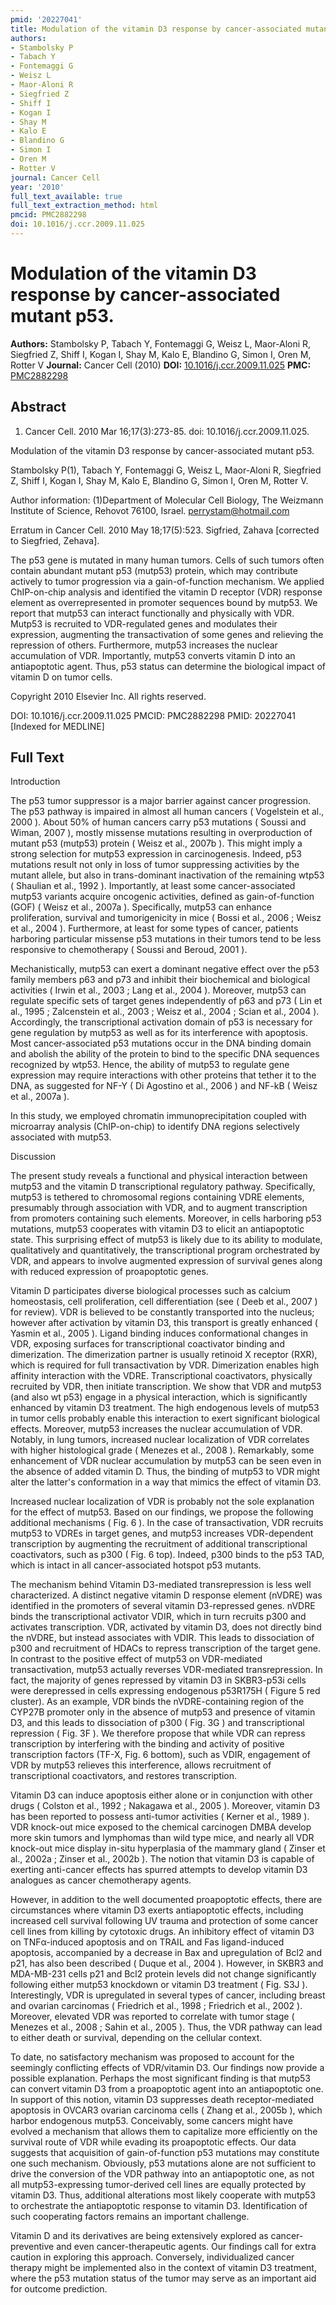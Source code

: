 ```yaml
---
pmid: '20227041'
title: Modulation of the vitamin D3 response by cancer-associated mutant p53.
authors:
- Stambolsky P
- Tabach Y
- Fontemaggi G
- Weisz L
- Maor-Aloni R
- Siegfried Z
- Shiff I
- Kogan I
- Shay M
- Kalo E
- Blandino G
- Simon I
- Oren M
- Rotter V
journal: Cancer Cell
year: '2010'
full_text_available: true
full_text_extraction_method: html
pmcid: PMC2882298
doi: 10.1016/j.ccr.2009.11.025
---
```


# Modulation of the vitamin D3 response by cancer-associated mutant p53.
**Authors:** Stambolsky P, Tabach Y, Fontemaggi G, Weisz L, Maor-Aloni R, Siegfried Z, Shiff I, Kogan I, Shay M, Kalo E, Blandino G, Simon I, Oren M, Rotter V
**Journal:** Cancer Cell (2010)
**DOI:** [10.1016/j.ccr.2009.11.025](https://doi.org/10.1016/j.ccr.2009.11.025)
**PMC:** [PMC2882298](https://www.ncbi.nlm.nih.gov/pmc/articles/PMC2882298/)

## Abstract

1. Cancer Cell. 2010 Mar 16;17(3):273-85. doi: 10.1016/j.ccr.2009.11.025.

Modulation of the vitamin D3 response by cancer-associated mutant p53.

Stambolsky P(1), Tabach Y, Fontemaggi G, Weisz L, Maor-Aloni R, Siegfried Z, 
Shiff I, Kogan I, Shay M, Kalo E, Blandino G, Simon I, Oren M, Rotter V.

Author information:
(1)Department of Molecular Cell Biology, The Weizmann Institute of Science, 
Rehovot 76100, Israel. perrystam@hotmail.com

Erratum in
    Cancer Cell. 2010 May 18;17(5):523. Sigfried, Zahava [corrected to 
Siegfried, Zehava].

The p53 gene is mutated in many human tumors. Cells of such tumors often contain 
abundant mutant p53 (mutp53) protein, which may contribute actively to tumor 
progression via a gain-of-function mechanism. We applied ChIP-on-chip analysis 
and identified the vitamin D receptor (VDR) response element as overrepresented 
in promoter sequences bound by mutp53. We report that mutp53 can interact 
functionally and physically with VDR. Mutp53 is recruited to VDR-regulated genes 
and modulates their expression, augmenting the transactivation of some genes and 
relieving the repression of others. Furthermore, mutp53 increases the nuclear 
accumulation of VDR. Importantly, mutp53 converts vitamin D into an 
antiapoptotic agent. Thus, p53 status can determine the biological impact of 
vitamin D on tumor cells.

Copyright 2010 Elsevier Inc. All rights reserved.

DOI: 10.1016/j.ccr.2009.11.025
PMCID: PMC2882298
PMID: 20227041 [Indexed for MEDLINE]

## Full Text

Introduction

The p53 tumor suppressor is a major barrier against cancer progression. The p53 pathway is impaired in almost all human cancers ( Vogelstein et al., 2000 ). About 50% of human cancers carry p53 mutations ( Soussi and Wiman, 2007 ), mostly missense mutations resulting in overproduction of mutant p53 (mutp53) protein ( Weisz et al., 2007b ). This might imply a strong selection for mutp53 expression in carcinogenesis. Indeed, p53 mutations result not only in loss of tumor suppressing activities by the mutant allele, but also in trans-dominant inactivation of the remaining wtp53 ( Shaulian et al., 1992 ). Importantly, at least some cancer-associated mutp53 variants acquire oncogenic activities, defined as gain-of-function (GOF) ( Weisz et al., 2007a ). Specifically, mutp53 can enhance proliferation, survival and tumorigenicity in mice ( Bossi et al., 2006 ; Weisz et al., 2004 ). Furthermore, at least for some types of cancer, patients harboring particular missense p53 mutations in their tumors tend to be less responsive to chemotherapy ( Soussi and Beroud, 2001 ).

Mechanistically, mutp53 can exert a dominant negative effect over the p53 family members p63 and p73 and inhibit their biochemical and biological activities ( Irwin et al., 2003 ; Lang et al., 2004 ). Moreover, mutp53 can regulate specific sets of target genes independently of p63 and p73 ( Lin et al., 1995 ; Zalcenstein et al., 2003 ; Weisz et al., 2004 ; Scian et al., 2004 ). Accordingly, the transcriptional activation domain of p53 is necessary for gene regulation by mutp53 as well as for its interference with apoptosis. Most cancer-associated p53 mutations occur in the DNA binding domain and abolish the ability of the protein to bind to the specific DNA sequences recognized by wtp53. Hence, the ability of mutp53 to regulate gene expression may require interactions with other proteins that tether it to the DNA, as suggested for NF-Y ( Di Agostino et al., 2006 ) and NF-kB ( Weisz et al., 2007a ).

In this study, we employed chromatin immunoprecipitation coupled with microarray analysis (ChIP-on-chip) to identify DNA regions selectively associated with mutp53.

Discussion

The present study reveals a functional and physical interaction between mutp53 and the vitamin D transcriptional regulatory pathway. Specifically, mutp53 is tethered to chromosomal regions containing VDRE elements, presumably through association with VDR, and to augment transcription from promoters containing such elements. Moreover, in cells harboring p53 mutations, mutp53 cooperates with vitamin D3 to elicit an antiapoptotic state. This surprising effect of mutp53 is likely due to its ability to modulate, qualitatively and quantitatively, the transcriptional program orchestrated by VDR, and appears to involve augmented expression of survival genes along with reduced expression of proapoptotic genes.

Vitamin D participates diverse biological processes such as calcium homeostasis, cell proliferation, cell differentiation (see ( Deeb et al., 2007 ) for review). VDR is believed to be constantly transported into the nucleus; however after activation by vitamin D3, this transport is greatly enhanced ( Yasmin et al., 2005 ). Ligand binding induces conformational changes in VDR, exposing surfaces for transcriptional coactivator binding and dimerization. The dimerization partner is usually retinoid X receptor (RXR), which is required for full transactivation by VDR. Dimerization enables high affinity interaction with the VDRE. Transcriptional coactivators, physically recruited by VDR, then initiate transcription. We show that VDR and mutp53 (and also wt p53) engage in a physical interaction, which is significantly enhanced by vitamin D3 treatment. The high endogenous levels of mutp53 in tumor cells probably enable this interaction to exert significant biological effects. Moreover, mutp53 increases the nuclear accumulation of VDR. Notably, in lung tumors, increased nuclear localization of VDR correlates with higher histological grade ( Menezes et al., 2008 ). Remarkably, some enhancement of VDR nuclear accumulation by mutp53 can be seen even in the absence of added vitamin D. Thus, the binding of mutp53 to VDR might alter the latter's conformation in a way that mimics the effect of vitamin D3.

Increased nuclear localization of VDR is probably not the sole explanation for the effect of mutp53. Based on our findings, we propose the following additional mechanisms ( Fig. 6 ). In the case of transactivation, VDR recruits mutp53 to VDREs in target genes, and mutp53 increases VDR-dependent transcription by augmenting the recruitment of additional transcriptional coactivators, such as p300 ( Fig. 6 top). Indeed, p300 binds to the p53 TAD, which is intact in all cancer-associated hotspot p53 mutants.

The mechanism behind Vitamin D3-mediated transrepression is less well characterized. A distinct negative vitamin D response element (nVDRE) was identified in the promoters of several vitamin D3-repressed genes. nVDRE binds the transcriptional activator VDIR, which in turn recruits p300 and activates transcription. VDR, activated by vitamin D3, does not directly bind the nVDRE, but instead associates with VDIR. This leads to dissociation of p300 and recruitment of HDACs to repress transcription of the target gene. In contrast to the positive effect of mutp53 on VDR-mediated transactivation, mutp53 actually reverses VDR-mediated transrepression. In fact, the majority of genes repressed by vitamin D3 in SKBR3-p53i cells were derepressed in cells expressing endogenous p53R175H ( Figure 5 red cluster). As an example, VDR binds the nVDRE-containing region of the CYP27B promoter only in the absence of mutp53 and presence of vitamin D3, and this leads to dissociation of p300 ( Fig. 3G ) and transcriptional repression ( Fig. 3F ). We therefore propose that while VDR can repress transcription by interfering with the binding and activity of positive transcription factors (TF-X, Fig. 6 bottom), such as VDIR, engagement of VDR by mutp53 relieves this interference, allows recruitment of transcriptional coactivators, and restores transcription.

Vitamin D3 can induce apoptosis either alone or in conjunction with other drugs ( Colston et al., 1992 ; Nakagawa et al., 2005 ). Moreover, vitamin D3 has been reported to possess anti-tumor activities ( Kerner et al., 1989 ). VDR knock-out mice exposed to the chemical carcinogen DMBA develop more skin tumors and lymphomas than wild type mice, and nearly all VDR knock-out mice display in-situ hyperplasia of the mammary gland ( Zinser et al., 2002a ; Zinser et al., 2002b ). The notion that vitamin D3 is capable of exerting anti-cancer effects has spurred attempts to develop vitamin D3 analogues as cancer chemotherapy agents.

However, in addition to the well documented proapoptotic effects, there are circumstances where vitamin D3 exerts antiapoptotic effects, including increased cell survival following UV trauma and protection of some cancer cell lines from killing by cytotoxic drugs. An inhibitory effect of vitamin D3 on TNFα-induced apoptosis and on TRAIL and Fas ligand-induced apoptosis, accompanied by a decrease in Bax and upregulation of Bcl2 and p21, has also been described ( Duque et al., 2004 ). However, in SKBR3 and MDA-MB-231 cells p21 and Bcl2 protein levels did not change significantly following either mutp53 knockdown or vitamin D3 treatment ( Fig. S3J ). Interestingly, VDR is upregulated in several types of cancer, including breast and ovarian carcinomas ( Friedrich et al., 1998 ; Friedrich et al., 2002 ). Moreover, elevated VDR was reported to correlate with tumor stage ( Menezes et al., 2008 ; Sahin et al., 2005 ). Thus, the VDR pathway can lead to either death or survival, depending on the cellular context.

To date, no satisfactory mechanism was proposed to account for the seemingly conflicting effects of VDR/vitamin D3. Our findings now provide a possible explanation. Perhaps the most significant finding is that mutp53 can convert vitamin D3 from a proapoptotic agent into an antiapoptotic one. In support of this notion, vitamin D3 suppresses death receptor-mediated apoptosis in OVCAR3 ovarian carcinoma cells ( Zhang et al., 2005b ), which harbor endogenous mutp53. Conceivably, some cancers might have evolved a mechanism that allows them to capitalize more efficiently on the survival route of VDR while evading its proapoptotic effects. Our data suggests that acquisition of gain-of-function p53 mutations may constitute one such mechanism. Obviously, p53 mutations alone are not sufficient to drive the conversion of the VDR pathway into an antiapoptotic one, as not all mutp53-expressing tumor-derived cell lines are equally protected by vitamin D3. Thus, additional alterations most likely cooperate with mutp53 to orchestrate the antiapoptotic response to vitamin D3. Identification of such cooperating factors remains an important challenge.

Vitamin D and its derivatives are being extensively explored as cancer-preventive and even cancer-therapeutic agents. Our findings call for extra caution in exploring this approach. Conversely, individualized cancer therapy might be implemented also in the context of vitamin D3 treatment, where the p53 mutation status of the tumor may serve as an important aid for outcome prediction.

